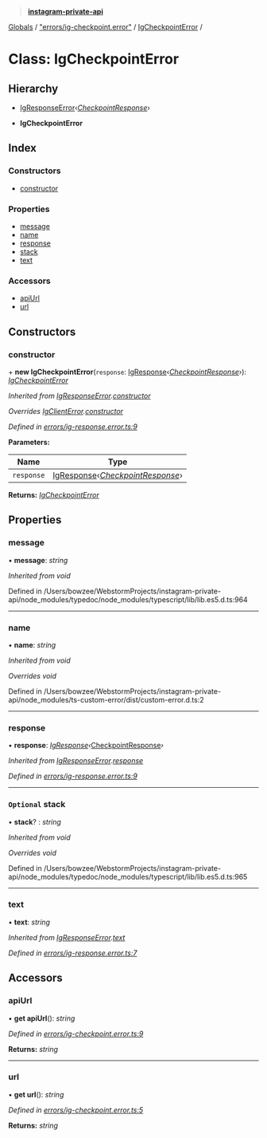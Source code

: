 > **[instagram-private-api](../README.md)**

[Globals](../README.md) / ["errors/ig-checkpoint.error"](../modules/_errors_ig_checkpoint_error_.md) / [IgCheckpointError](_errors_ig_checkpoint_error_.igcheckpointerror.md) /

# Class: IgCheckpointError

## Hierarchy

  * [IgResponseError](_errors_ig_response_error_.igresponseerror.md)‹*[CheckpointResponse](../interfaces/_responses_checkpoint_response_.checkpointresponse.md)*›

  * **IgCheckpointError**

## Index

### Constructors

* [constructor](_errors_ig_checkpoint_error_.igcheckpointerror.md#constructor)

### Properties

* [message](_errors_ig_checkpoint_error_.igcheckpointerror.md#message)
* [name](_errors_ig_checkpoint_error_.igcheckpointerror.md#name)
* [response](_errors_ig_checkpoint_error_.igcheckpointerror.md#response)
* [stack](_errors_ig_checkpoint_error_.igcheckpointerror.md#optional-stack)
* [text](_errors_ig_checkpoint_error_.igcheckpointerror.md#text)

### Accessors

* [apiUrl](_errors_ig_checkpoint_error_.igcheckpointerror.md#apiurl)
* [url](_errors_ig_checkpoint_error_.igcheckpointerror.md#url)

## Constructors

###  constructor

\+ **new IgCheckpointError**(`response`: [IgResponse](../modules/_types_common_types_.md#igresponse)‹*[CheckpointResponse](../interfaces/_responses_checkpoint_response_.checkpointresponse.md)*›): *[IgCheckpointError](_errors_ig_checkpoint_error_.igcheckpointerror.md)*

*Inherited from [IgResponseError](_errors_ig_response_error_.igresponseerror.md).[constructor](_errors_ig_response_error_.igresponseerror.md#constructor)*

*Overrides [IgClientError](_errors_ig_client_error_.igclienterror.md).[constructor](_errors_ig_client_error_.igclienterror.md#constructor)*

*Defined in [errors/ig-response.error.ts:9](https://github.com/dilame/instagram-private-api/blob/01eb399/src/errors/ig-response.error.ts#L9)*

**Parameters:**

Name | Type |
------ | ------ |
`response` | [IgResponse](../modules/_types_common_types_.md#igresponse)‹*[CheckpointResponse](../interfaces/_responses_checkpoint_response_.checkpointresponse.md)*› |

**Returns:** *[IgCheckpointError](_errors_ig_checkpoint_error_.igcheckpointerror.md)*

## Properties

###  message

• **message**: *string*

*Inherited from void*

Defined in /Users/bowzee/WebstormProjects/instagram-private-api/node_modules/typedoc/node_modules/typescript/lib/lib.es5.d.ts:964

___

###  name

• **name**: *string*

*Inherited from void*

*Overrides void*

Defined in /Users/bowzee/WebstormProjects/instagram-private-api/node_modules/ts-custom-error/dist/custom-error.d.ts:2

___

###  response

• **response**: *[IgResponse](../modules/_types_common_types_.md#igresponse)‹*[CheckpointResponse](../interfaces/_responses_checkpoint_response_.checkpointresponse.md)*›*

*Inherited from [IgResponseError](_errors_ig_response_error_.igresponseerror.md).[response](_errors_ig_response_error_.igresponseerror.md#response)*

*Defined in [errors/ig-response.error.ts:9](https://github.com/dilame/instagram-private-api/blob/01eb399/src/errors/ig-response.error.ts#L9)*

___

### `Optional` stack

• **stack**? : *string*

*Inherited from void*

*Overrides void*

Defined in /Users/bowzee/WebstormProjects/instagram-private-api/node_modules/typedoc/node_modules/typescript/lib/lib.es5.d.ts:965

___

###  text

• **text**: *string*

*Inherited from [IgResponseError](_errors_ig_response_error_.igresponseerror.md).[text](_errors_ig_response_error_.igresponseerror.md#text)*

*Defined in [errors/ig-response.error.ts:7](https://github.com/dilame/instagram-private-api/blob/01eb399/src/errors/ig-response.error.ts#L7)*

## Accessors

###  apiUrl

• **get apiUrl**(): *string*

*Defined in [errors/ig-checkpoint.error.ts:9](https://github.com/dilame/instagram-private-api/blob/01eb399/src/errors/ig-checkpoint.error.ts#L9)*

**Returns:** *string*

___

###  url

• **get url**(): *string*

*Defined in [errors/ig-checkpoint.error.ts:5](https://github.com/dilame/instagram-private-api/blob/01eb399/src/errors/ig-checkpoint.error.ts#L5)*

**Returns:** *string*